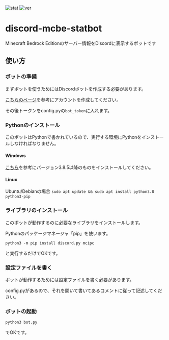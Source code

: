 ![stat](https://img.shields.io/github/downloads/CyberRex0/discord-mcbe-statbot/total)
![ver](https://img.shields.io/github/manifest-json/v/CyberRex0/discord-mcbe-statbot)
# discord-mcbe-statbot
Minecraft Bedrock Editionのサーバー情報をDiscordに表示するボットです

## 使い方
### ボットの準備
まずボットを使うためにはDiscordボットを作成する必要があります。

[こちらのページ](https://qiita.com/1ntegrale9/items/cb285053f2fa5d0cccdf)を参考にアカウントを作成してください。

その後トークンをconfig.pyの`bot_token`に入れます。

### Pythonのインストール
このボットはPythonで書かれているので、実行する環境にPythonをインストールしなければなりません。

#### Windows
[こちら](https://qiita.com/dr3mms/items/13e0977dba645ee667a8)を参考にバージョン3.8.5以降のものをインストールしてください。

#### Linux
Ubuntu/Debianの場合 `sudo apt update && sudo apt install python3.8 python3-pip`

### ライブラリのインストール
このボットが動作するのに必要なライブラリをインストールします。

Pythonのパッケージマネージャ「pip」を使います。

`python3 -m pip install discord.py mcipc`

と実行するだけでOKです。

### 設定ファイルを書く
ボットが動作するためには設定ファイルを書く必要があります。

config.pyがあるので、それを開いて書いてあるコメントに従って記述してください。

### ボットの起動
`python3 bot.py`

でOKです。
